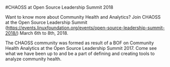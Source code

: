 #CHAOSS at Open Source Leadership Summit 2018

Want to know more about Community Health and Analytics? Join CHAOSS at the Open Source Leadership Summit (https://events.linuxfoundation.org/events/open-source-leadership-summit-2018/) March 6th to 8th, 2018.

The CHAOSS community was formed as result of a BOF on Community Health Analytics at the Open Source Leadership Summit 2017. Come see what we have been up to and be a part of defining and creating tools to analyze community health.

